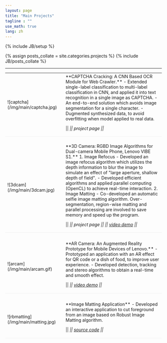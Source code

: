 ```yaml
---
layout: page
title: "Main Projects"
tagline : ""
use_math: true
lang: zh
---
```

{% include JB/setup %}

{% assign posts_collate = site.categories.projects %}
{% include JB/posts_collate %}

--- 

<link rel="stylesheet" href="/glyphicons/css/glyphicons.css" />

<table style="width:100%">
<col width="20%">
<col width="10">
<col >
<tr style="border-bottom:1pt solid #eee">
<td markdown="1">
![captcha](/img/main/captcha.jpg)
</td>
<td></td>
<td markdown="1">
**CAPTCHA Cracking: A CNN Based OCR Module for Web Crawler.**
- Extended single-label classification to multi-label classification in CNN, and applied it into text recognition in a single image as CAPTCHA.
- An end-to-end solution which avoids image segmentation for a single character.
- Dugmented synthesized data, to avoid overfitting when model applied to real data.

|| <em class="icon-home"/> || project page ||

</td> 
</tr>

<tr height="20"/>

<tr style="border-bottom:1pt solid #eee" >
<td markdown="1">
![3dcam](/img/main/3dcam.jpg)
</td>
<td></td>
<td markdown="1">
**3D Camera: RGBD Image Algorithms for Dual-camera Mobile Phone, Lenovo VIBE S1.**
1. Image Refocus
- Developed an image refocus algorithm which utilizes the depth information to blur the image to simulate an
effect of "large aperture, shallow depth of field".
- Developed efficient algorithms and applied parallel computing (OpenCL) to achieve real-time interaction.
2. Image Matting
- Co-developed an automatic selfie image matting algorithm. Over-segmentation, region-wise matting and
parallel processing are involved to save memory and speed up the program.

|| <em class="icon-home"/> || project page || <em class="icon-film"/> || [video demo](https://youtu.be/8gFGsBY3rzg) ||

</td> 
</tr>

<tr height="25"/>

<tr style="border-bottom:1pt solid #eee" >
<td markdown="1">
![arcam](/img/main/arcam.gif)
</td>
<td></td>
<td markdown="1">
**AR Camera: An Augmented Reality Prototype for Mobile Devices of Lenovo.**
- Prototyped an application with an AR effect for QR code or a dish of food, to improve user experience.
- Developed detection, tracking and stereo algorithms to obtain a real-time and smooth effect.

|| <em class="icon-film"/> || [video demo](https://youtu.be/XUTCowMHSQs) ||

</td> 
</tr>

<tr height="25"/>

<tr style="border-bottom:1pt solid #eee" >
<td markdown="1">
![rbmatting](/img/main/matting.jpg)
</td>
<td></td>
<td markdown="1">
**Image Matting Application**
- Developed an interactive application to cut foreground from an image based on Robust Image Matting algorithm.

|| <em class="icon-github"/> || [source code](https://bitbucket.org/wangchuan2400/robustmatting) ||

</td>

</tr>

</table>

<style type="text/css">
td {
    border: 0.5px;
    vertical-align: center;
    text-align: left;
}
</style>
